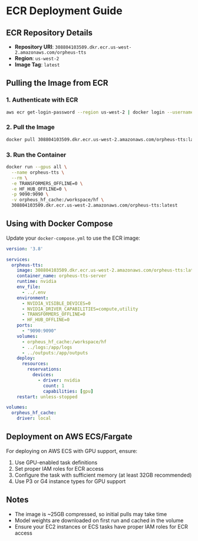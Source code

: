 # ECR Deployment Guide

## ECR Repository Details

- **Repository URI**: `308804103509.dkr.ecr.us-west-2.amazonaws.com/orpheus-tts`
- **Region**: `us-west-2`
- **Image Tag**: `latest`

## Pulling the Image from ECR

### 1. Authenticate with ECR
```bash
aws ecr get-login-password --region us-west-2 | docker login --username AWS --password-stdin 308804103509.dkr.ecr.us-west-2.amazonaws.com
```

### 2. Pull the Image
```bash
docker pull 308804103509.dkr.ecr.us-west-2.amazonaws.com/orpheus-tts:latest
```

### 3. Run the Container
```bash
docker run --gpus all \
  --name orpheus-tts \
  --rm \
  -e TRANSFORMERS_OFFLINE=0 \
  -e HF_HUB_OFFLINE=0 \
  -p 9090:9090 \
  -v orpheus_hf_cache:/workspace/hf \
  308804103509.dkr.ecr.us-west-2.amazonaws.com/orpheus-tts:latest
```

## Using with Docker Compose

Update your `docker-compose.yml` to use the ECR image:

```yaml
version: '3.8'

services:
  orpheus-tts:
    image: 308804103509.dkr.ecr.us-west-2.amazonaws.com/orpheus-tts:latest
    container_name: orpheus-tts-server
    runtime: nvidia
    env_file:
      - ../.env
    environment:
      - NVIDIA_VISIBLE_DEVICES=0
      - NVIDIA_DRIVER_CAPABILITIES=compute,utility
      - TRANSFORMERS_OFFLINE=0
      - HF_HUB_OFFLINE=0
    ports:
      - "9090:9090"
    volumes:
      - orpheus_hf_cache:/workspace/hf
      - ../logs:/app/logs
      - ../outputs:/app/outputs
    deploy:
      resources:
        reservations:
          devices:
            - driver: nvidia
              count: 1
              capabilities: [gpu]
    restart: unless-stopped

volumes:
  orpheus_hf_cache:
    driver: local
```

## Deployment on AWS ECS/Fargate

For deploying on AWS ECS with GPU support, ensure:
1. Use GPU-enabled task definitions
2. Set proper IAM roles for ECR access
3. Configure the task with sufficient memory (at least 32GB recommended)
4. Use P3 or G4 instance types for GPU support

## Notes

- The image is ~25GB compressed, so initial pulls may take time
- Model weights are downloaded on first run and cached in the volume
- Ensure your EC2 instances or ECS tasks have proper IAM roles for ECR access
